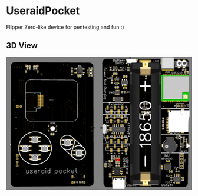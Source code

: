# UseraidPocket
Flipper Zero-like device for pentesting and fun :)

## 3D View
![Both](/PCB/Both.png)
